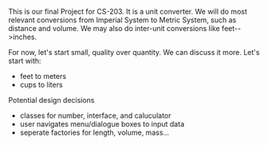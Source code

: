 This is our final Project for CS-203. It is a unit converter. We will do most relevant conversions from Imperial System to Metric System, such as distance and volume. We may also do inter-unit conversions like feet-->inches.

For now, let's start small, quality over quantity. We can discuss it more. Let's start with:
- feet to meters
- cups to liters

Potential design decisions
- classes for number, interface, and caluculator
- user navigates menu/dialogue boxes to input data
- seperate factories for length, volume, mass...